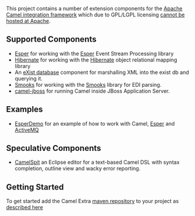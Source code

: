 This project contains a number of extension components for the [Apache Camel integration framework](http://activemq.apache.org/camel/) which due to GPL/LGPL licensing [cannot be hosted at Apache](http://www.apache.org/legal/3party.html).

## Supported Components ##

  * [Esper](http://camel.apache.org/esper.html) for working with the [Esper](http://esper.codehaus.org/) Event Stream Processing library
  * [Hibernate](http://camel.apache.org/hibernate.html) for working with the [Hibernate](http://hibernate.org/) object relational mapping library
  * An [eXist database](http://exist.sourceforge.net/) component for marshalling XML into the exist db and querying it.
  * [Smooks](http://camel.apache.org/smooks.html) for working with the [Smooks](http://milyn.codehaus.org/Smooks) library for EDI parsing.
  * [camel-jboss](http://camel.apache.org/camel-jboss.html) for running Camel inside JBoss Application Server.

## Examples ##

  * [EsperDemo](EsperDemo.md) for an example of how to work with Camel, [Esper](http://esper.codehaus.org/) and [ActiveMQ](http://activemq.apache.org)

## Speculative Components ##

  * [CamelSpit](CamelSpit.md) an Eclipse editor for a text-based Camel DSL with syntax completion, outline view and wacky error reporting.

## Getting Started ##

To get started add the Camel Extra [maven repository](MavenRepo.md) to your project as [described here](AddingMavenRepo.md)